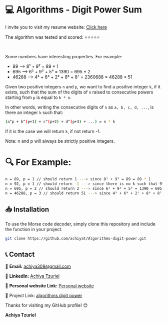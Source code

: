 # 💻 Algorithms - Digit Power Sum

I invite you to visit my resume website:
[Click here](https://resume-achiya-tzuriel.netlify.app/)

The algorithm was tested and scored: ⭐⭐⭐⭐⭐

# 

Some numbers have interesting properties. For example:

- 89 --> 8¹ + 9² = 89 * 1
- 695 --> 6² + 9³ + 5⁴ = 1390 = 695 * 2
- 46288 --> 4³ + 6⁴ + 2⁵ + 8⁶ + 8⁷ = 2360688 = 46288 * 51

Given two positive integers `n` and `p`, we want to find a positive integer `k`, if it exists, such that the sum of the digits of `n` raised to consecutive powers starting from `p` is equal to `k * n`.

In other words, writing the consecutive digits of `n` as `a, b, c, d, ...`, is there an integer `k` such that:

```bash
(a^p + b^(p+1) + c^(p+2) + d^(p+3) + ...) = n * k
```

If it is the case we will return `k`, if not return -1.

Note: n and p will always be strictly positive integers.

# 🔍 For Example:
```bash
n = 89, p = 1 // should return 1 ---> since 8¹ + 9² = 89 = 89 * 1
n = 92, p = 1 // should return -1 ---> since there is no k such that 9¹ + 2² equals 92 * k
n = 695, p = 2 // should return 2 ---> since 6² + 9³ + 5⁴ = 1390 = 695 * 2
n = 46288, p = 3 // should return 51 ---> since 4³ + 6⁴ + 2⁵ + 8⁶ + 8⁷ = 2360688 = 46288 * 51
```

## 📥 Installation
To use the Morse code decoder, simply clone this repository and include the function in your project.

```bash
git clone https://github.com/achiyat/Algorithms-digit-power.git
```

## 📞 Contact

📧 **Email:** [achiya308@gmail.com](mailto:achiya308@gmail.com)

🔗 **LinkedIn:** [Achiya Tzuriel](https://www.linkedin.com/in/achiya-tzuriel/)

🔗 **Personal website Link:** [Personal website](https://resume-achiya-tzuriel.netlify.app/)

🔗 Project Link: [algorithms digit power](https://github.com/achiyat/Algorithms-digit-power)

Thanks for visiting my GitHub profile! 😊

**Achiya Tzuriel**
